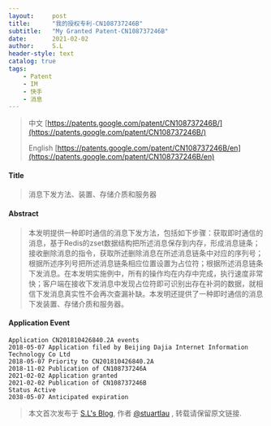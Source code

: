 ```yaml
---
layout:     post
title:      "我的授权专利-CN108737246B"
subtitle:   "My Granted Patent-CN108737246B"
date:       2021-02-02
author:     S.L
header-style: text
catalog: true
tags:
    - Patent
    - IM
    - 快手
    - 消息
---
```

> 中文 [https://patents.google.com/patent/CN108737246B/](https://patents.google.com/patent/CN108737246B/)
>
> English [https://patents.google.com/patent/CN108737246B/en](https://patents.google.com/patent/CN108737246B/en)

#### Title
> 消息下发方法、装置、存储介质和服务器










#### Abstract
> 本发明提供一种即时通信的消息下发方法，包括如下步骤：获取即时通信的消息，基于Redis的zset数据结构把所述消息保存到内存，形成消息链条；接收删除消息的指令，获取所述删除消息在所述消息链条中对应的序列号；根据所述序列号把所述消息链条相应位置设置为占位符；根据所述消息链条下发消息。在本发明实施例中，所有的操作均在内存中完成，执行速度非常快；客户端在接收下发消息中发现占位符即可识别出存在补洞的数据，就相信下发消息真实性不会再次查漏补缺。本发明还提供了一种即时通信的消息下发装置、存储介质和服务器。










#### Application Event
```
Application CN201810426840.2A events 
2018-05-07 Application filed by Beijing Dajia Internet Information Technology Co Ltd
2018-05-07 Priority to CN201810426840.2A
2018-11-02 Publication of CN108737246A
2021-02-02 Application granted
2021-02-02 Publication of CN108737246B
Status Active
2038-05-07 Anticipated expiration

```
> 本文首次发布于 [S.L's Blog](https://liushuo.me), 作者 [@stuartlau](http://github.com/stuartlau) ,
转载请保留原文链接.
